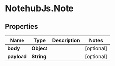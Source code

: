 # NotehubJs.Note

## Properties

Name | Type | Description | Notes
------------ | ------------- | ------------- | -------------
**body** | **Object** |  | [optional] 
**payload** | **String** |  | [optional] 


